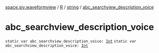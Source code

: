 [space.siy.waveformview](../../index.md) / [R](../index.md) / [string](index.md) / [abc_searchview_description_voice](./abc_searchview_description_voice.md)

# abc_searchview_description_voice

`static var abc_searchview_description_voice: `[`Int`](https://kotlinlang.org/api/latest/jvm/stdlib/kotlin/-int/index.html)
`static var abc_searchview_description_voice: `[`Int`](https://kotlinlang.org/api/latest/jvm/stdlib/kotlin/-int/index.html)